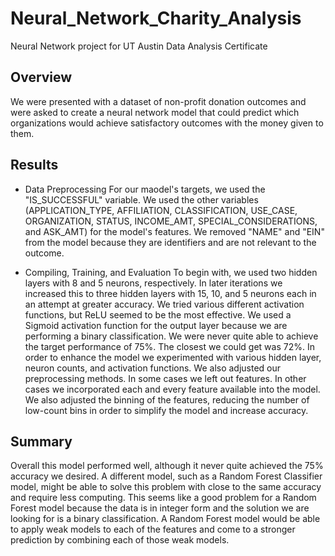 # Neural_Network_Charity_Analysis
Neural Network project for UT Austin Data Analysis Certificate

## Overview
We were presented with a dataset of non-profit donation outcomes and were asked to create a neural network model that could predict which organizations would achieve satisfactory outcomes with the money given to them.

## Results
- Data Preprocessing
For our maodel's targets, we used the "IS_SUCCESSFUL" variable. We used the other variables (APPLICATION_TYPE, AFFILIATION, CLASSIFICATION, USE_CASE, ORGANIZATION, STATUS, INCOME_AMT, SPECIAL_CONSIDERATIONS, and ASK_AMT) for the model's features. We removed "NAME" and "EIN" from the model because they are identifiers and are not relevant to the outcome.

- Compiling, Training, and Evaluation
To begin with, we used two hidden layers with 8 and 5 neurons, respectively. In later iterations we increased this to three hidden layers with 15, 10, and 5 neurons each in an attempt at greater accuracy. We tried various different activation functions, but ReLU seemed to be the most effective. We used a Sigmoid activation function for the output layer because we are performing a binary classification. We were never quite able to achieve the target performance of 75%. The closest we could get was 72%. In order to enhance the model we experimented with various hidden layer, neuron counts, and activation functions. We also adjusted our preprocessing methods. In some cases we left out features. In other cases we incorporated each and every feature available into the model. We also adjusted the binning of the features, reducing the number of low-count bins in order to simplify the model and increase accuracy.

## Summary
Overall this model performed well, although it never quite achieved the 75% accuracy we desired. A different model, such as a Random Forest Classifier model, might be able to solve this problem with close to the same accuracy and require less computing. This seems like a good problem for a Random Forest model because the data is in integer form and the solution we are looking for is a binary classification. A Random Forest model would be able to apply weak models to each of the features and come to a stronger prediction by combining each of those weak models.